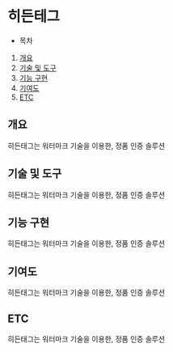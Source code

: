 # 히든테그
- 목차
1. [개요](https://github.com/chani01/portfolio_info/blob/main/hiddenTag.md#%EA%B0%9C%EC%9A%94)
2. [기술 및 도구](https://github.com/chani01/portfolio_info/blob/main/hiddenTag.md#%EA%B8%B0%EB%8A%A5-%EA%B5%AC%ED%98%84)
3. [기능 구현](https://github.com/chani01/portfolio_info/blob/main/hiddenTag.md#%EA%B8%B0%EB%8A%A5-%EA%B5%AC%ED%98%84)
4. [기여도](https://github.com/chani01/portfolio_info/blob/main/hiddenTag.md#%EA%B8%B0%EC%97%AC%EB%8F%84)
5. [ETC](https://github.com/chani01/portfolio_info/blob/main/hiddenTag.md#etc)
 
## 개요
히든태그는 워터마크 기술을 이용한, 정품 인증 솔루션

## 기술 및 도구
히든태그는 워터마크 기술을 이용한, 정품 인증 솔루션

## 기능 구현
히든태그는 워터마크 기술을 이용한, 정품 인증 솔루션

## 기여도
히든태그는 워터마크 기술을 이용한, 정품 인증 솔루션

## ETC
히든태그는 워터마크 기술을 이용한, 정품 인증 솔루션


